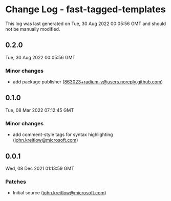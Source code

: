 # Change Log - fast-tagged-templates

This log was last generated on Tue, 30 Aug 2022 00:05:56 GMT and should not be manually modified.

<!-- Start content -->

## 0.2.0

Tue, 30 Aug 2022 00:05:56 GMT

### Minor changes

- add package publisher (863023+radium-v@users.noreply.github.com)

## 0.1.0

Tue, 08 Mar 2022 07:12:45 GMT

### Minor changes

- add comment-style tags for syntax highlighting (john.kreitlow@microsoft.com)

## 0.0.1

Wed, 08 Dec 2021 01:13:59 GMT

### Patches

- Initial source (john.kreitlow@microsoft.com)
